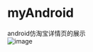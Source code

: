 # myAndroid
android仿淘宝详情页的展示<br>
![image](https://github.com/gwl026596/myAndroid/app/src/main/res/mipmap-xxhdpi/demo.gif )

